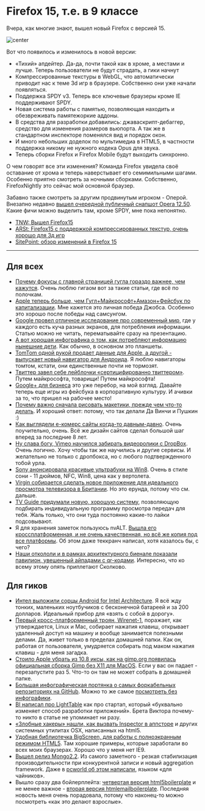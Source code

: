 # Firefox 15, т.е. в 9 классе

Вчера, как многие знают, вышел новый Firefox с версией 15.

![center](http://img-fotki.yandex.ru/get/6212/76462394.8/0_6bf20_7e25e632_L)

Вот что появилось и изменилось в новой версии:

* «Тихий» апдейтер. Да-да, почти такой как в хроме, а местами и лучше. Теперь пользователи не будут страдать, а гики начнут
* Компрессированные текстуры в WebGL, что автоматически приводит нас к теме 3d игр в браузере. Собственно они уже начали появляться.
* Поддержка SPDY v3. Теперь все ключевые браузеры кроме IE поддерживают SPDY.
* Новая система работы с памятью, позволяющая находить и обезвреживать памятежоркие аддоны.
* В средства для разработки добавились: джаваскрипт-дебаггер, средство для изменения размеров вьюпорта. А так же в стандартном инспекторе поменялся вид и порядок окон.
* И много небольших доделок по мультимедиа в HTML5, в частности поддержка никому не нужного кодека Opus для звука.
* Теперь сборки Firefox и Firefox Mobile будут выходить синхронно.

О чем говорят все эти изменения? Команда Firefox увидела своё оставание от хрома и теперь наверстывает его семимильными шагами. Особенно приятно смотреть за ночными сборками. Собственно, FirefoxNightly это сейчас мой основной браузер.

Забавно также смотреть за другим продвинутым игроком - Оперой. Внезапно недавно [вышел очередной публичный снапшот Opera 12.50](http://my.opera.com/ODIN/blog/2012/08/28/colourful-opera-12-50-snapshot). Какие фичи можно выделить там, кроме SPDY, мне пока непонятно.

* [TNW: Вышел Firefox15](http://thenextweb.com/apps/2012/08/28/firefox-15-now-available-download-via-ftp-officially-launching-tomorrow/)
* [ARSt: Firefox15 с поддержкой компрессированных текстур, очень хорошо для 3д игр](http://arstechnica.com/information-technology/2012/08/firefox-15-arrives-supports-compressed-textures-for-impressive-3d-gaming/)
* [SitePoint: обзор изменений в Firefox 15](http://www.sitepoint.com/firefox-15-whats-new/#fbid=10tDHISSMXO)

-----

## Для всех
* [Почему фокусы с главной страницей гугла гораздо важнее, чем кажутся](http://gigaom.com/2012/08/29/why-googles-homepage-antics-are-more-serious-than-they-appear/). Очень люблю гигаом вот за такие статьи, где всё по полочкам.
* [Apple теперь больше, чем Гугл+Майкрософт+Амазон+Фейсбук по капитализации](http://thenextweb.com/shareables/2012/08/29/apple-now-bigger-market-cap-microsoft-google-amazon-facebook-combined/). Мне кажется это личная победа Джобса. Особенно это хорошо после победы над самсунгом.
* [Google провел отличное исследование про современный мир](http://techcrunch.com/2012/08/29/if-content-is-king-multiscreen-is-the-queen-says-new-google-study/), где у каждого есть куча разных экранов, для потребления информации. Статью можно не читать, перематывайте сразу на презентацию.
* [А вот хорошая инфографика о том, как потребляют информацию нынешние дети](http://mashable.com/2012/08/29/kids-tablets-infographic/). Как обычно, в основном это планшеты.
* [TomTom одной рукой продает данные для Apple, а другой - выпускает новый навигатор для Андроида](http://thenextweb.com/mobile/2012/08/29/tomtom-confirms-new-android-navigation-app-available-october/). Я люблю навигаторы томтом, кстати, они единственные почти не тормозят.
* [Твиттер завел себе лейблочки «сертицифированно твиттером»](http://blog.twitter.com/2012/08/twitter-certified-products-tools-for.html). Путем майкрософта, товарищи! Путем майкрософта!
* [Google+ для бизнеса](http://thenextweb.com/google/2012/08/29/get-ready-google-workplace-enterprise-features-launched-googles-social-platform/) это уже перебор, на мой взгляд. Давайте теперь еще игры из фейсбука в корпоративную культуру. И ачивки за то, что пришел на рабочее место!
* [Почему важно сначала рисовать макетики, прежде чем что-то делать](http://uxmovement.com/wireframes/why-its-important-to-sketch-before-you-wireframe/). И хороший ответ: потому, что так делали Да Винчи и Пушкин :)
* [Как выглядели е-комерс сайты когда-то давным-давно](http://www.shopify.com/blog/6464492-the-ecommerce-graveyard-how-37-popular-sites-used-to-look). Очень поучительно, очень. Всё же дизайн сайтов сделал большой шаг вперед за последние 8 лет.
* [Ну слава богу, Vimeo научился забирать видеоролики с DropBox](http://venturebeat.com/2012/08/29/vimeo-dropbox/). Очень логично. Хочу чтобы так же научились и другие сервисы. И желательно не только с дропбокса, но с любого подтвержденного тобой урла.
* [Sony анонсировала красивые ультрабуки на Win8](http://www.the4cast.com/announcements/sony-announces-vaio-duo-11-a-hybrid-ultrabook-with-nfc-running-windows-8/). Очень в стиле сони - 11 дюймов, NFC, Win8, цена как у вертолета.
* [Virgin собирается сделать новое приложение для идеального просмотра телевизора в Британии](http://thenextweb.com/media/2012/08/29/virgin-media-tivo-tv-anywhere-app/). Но это ерунда, потому что см. дальше.
* [TV Guide придумали новую, хорошую систему](http://techcrunch.com/2012/08/29/tweek-preps-new-algorithmic-version-of-its-social-tv-guide-tctv/), позволяющую подбирать индивидуальную программу просмотра передач для тебя. Жаль только, что они туда постоянно какие-то лайки подсовывают.
* Я для хранения заметок пользуюсь nvALT. [Вышла его кроссплатформенная, и не очень качественная, но всё же копия под все платформы](http://techcrunch.com/2012/08/28/cult-favorite-note-taking-app-notational-velocity-gets-a-cross-platform-alternative/). Об этом даже теккранч написал, хотя казалось бы, с чего?
* [Наши откололи и в рамках архитектурного биенале показали павилион, увешенный айпадами с qr-кодами](http://www.mymodernmet.com/profiles/blogs/russia-pavilion-venice-architecture-biennale). Интересно, что ко всему этому опять приплетают Сколково.

## Для гиков
* [Интел выложили сорцы Android for Intel Architecture](https://01.org/android-ia/). Я всё жду тонких, маленьких ноутбучиков с бесконечной батареей и за 200 долларов. Идеальный прибор для «взять с собой в дорогу».
* [Первый кросс-платформенный троян, Wirenet-1](http://www.theregister.co.uk/2012/08/29/linux_mac_trojan/), поражает, как утверждается, Linux и Mac, собирает нажатия клавиш, открывает удаленный доступ на машину и вообще занимается полезными делами. Да, живет только в пределах домашней папки. Как он, работая от пользователя, умудряется собирать под маком нажатия клавиш - для меня загадка.
* [Стоило Apple убрать из 10.8 иксы, как на gimp.org появилась официальная сборка Gimp без X11 для MacOS](http://osxdaily.com/2012/08/28/gimp-free-photoshop-alternative-mac-os-x/). Если у вас он падает - перезапустите раз 5. Что-то он там не может собрать в домашней папке.
* [Большая инфографическая портянка о самых форкабельных репозиториях на GitHub](http://www.moretechtips.net/2012/08/most-forked-github-repositories.html).  Можно то же самое [посмотреть без инфографики](https://github.com/popular/forked).
* [BI написал про LightTable](http://www.businessinsider.com/this-startup-is-finally-changing-the-way-programming-works-after-more-than-30-years-2012-8) как про стартап, который «буквально изменяет способ разработки приложений». Брета Виктора почему-то никто в статье не упоминает ни разу.
* [«Злобные хакеры» нашли, как вызвать Inspector в аппсторе](http://osxdaily.com/2011/09/07/enable-element-inspector-mac-app-store/) и других системных утилитах OSX, написанных на html5.
* [Удобная библиотечка BigScreen, для работы с полноэкранным режимом HTML5](http://brad.is/coding/BigScreen/). Там хорошие примеры, которые заработали во всех моих браузерах. Хорошо что у меня нет IE9.
* [Вышел релиз Mongo2.2](http://blog.mongodb.org/post/30451575525/mongodb-2-2-released). Из самого заметного - резкая стабилизация производительности при конкурентной записи и новый aggregation framework. Даже в [pcworld об этом написали](http://www.pcworld.com/businesscenter/article/261583/mongodb_gets_richer_query_commands.html), языком «для чайников».
* Вышло сразу два бойлерплейта: [четвертая версия html5boilerplate](http://html5boilerplate.com/) и не менее важное - [вторая версия htmlemailboilerplate](http://htmlemailboilerplate.com/#f2). Последняя новость меня очень порадовала, потому что наконец-то можно посмотреть «как это делают взрослые».

